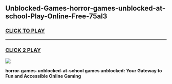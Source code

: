 
## Unblocked-Games-horror-games-unblocked-at-school-Play-Online-Free-75al3
<h3>
<a href="https://premium76.site?title=horror-games-unblocked-at-school&ref=26A">CLICK TO PLAY</a></h3>
<hr>

<h3>
<a href="https://premium76.site?title=horror-games-unblocked-at-school&ref=26A">CLICK 2 PLAY</a>
  
</h3>

<a href="https://premium76.site?title=horror-games-unblocked-at-school&ref=26A"><img src="https://clearcache.store/games.png"></a>


**horror-games-unblocked-at-school games unblocked: Your Gateway to Fun and Accessible Online Gaming**
